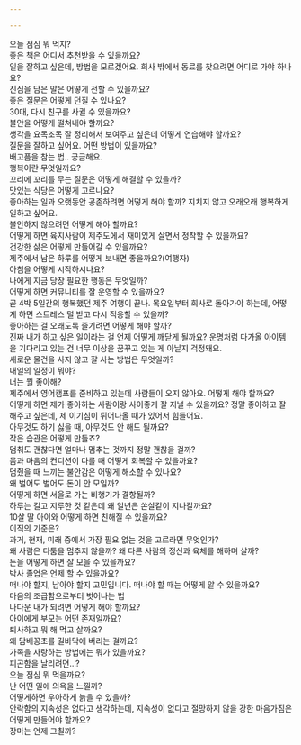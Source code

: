 ```yaml
---

---
```

<html>

<div class="speech-bubble-container">
    <div class="speech-bubble" data-index="0">오늘 점심 뭐 먹지?</div>
    <div class="speech-bubble" data-index="1">좋은 책은 어디서 추천받을 수 있을까요?</div>
    <div class="speech-bubble" data-index="2">일을 잘하고 싶은데, 방법을 모르겠어요. 회사 밖에서 동료를 찾으려면 어디로 가야 하나요?</div>
    <div class="speech-bubble" data-index="3">진심을 담은 말은 어떻게 전할 수 있을까요?</div>
    <div class="speech-bubble" data-index="4">좋은 질문은 어떻게 던질 수 있나요?</div>
    <div class="speech-bubble" data-index="5">30대, 다시 친구를 사귈 수 있을까요?</div>
    <div class="speech-bubble" data-index="6">불안을 어떻게 떨쳐내야 할까요?</div>
    <div class="speech-bubble" data-index="7">생각을 요목조목 잘 정리해서 보여주고 싶은데 어떻게 연습해야 할까요?</div>
    <div class="speech-bubble" data-index="8">질문을 잘하고 싶어요. 어떤 방법이 있을까요?</div>
    <div class="speech-bubble" data-index="9">배고픔을 참는 법.. 궁금해요.</div>
    <div class="speech-bubble" data-index="10">행복이란 무엇일까요?</div>
    <div class="speech-bubble" data-index="11">꼬리에 꼬리를 무는 질문은 어떻게 해결할 수 있을까?</div>
    <div class="speech-bubble" data-index="12">맛있는 식당은 어떻게 고르나요?</div>
    <div class="speech-bubble" data-index="13">좋아하는 일과 오랫동안 공존하려면 어떻게 해야 할까? 지치지 않고 오래오래 행복하게 일하고 싶어요.</div>
    <div class="speech-bubble" data-index="14">불안하지 않으려면 어떻게 해야 할까요?</div>
    <div class="speech-bubble" data-index="15">어떻게 하면 육지사람이 제주도에서 재미있게 살면서 정착할 수 있을까요?</div>
    <div class="speech-bubble" data-index="16">건강한 삶은 어떻게 만들어갈 수 있을까요?</div>
    <div class="speech-bubble" data-index="17">제주에서 남은 하루를 어떻게 보내면 좋을까요?(여행자)</div>
    <div class="speech-bubble" data-index="17">아침을 어떻게 시작하시나요?</div>
    <div class="speech-bubble" data-index="18">나에게 지금 당장 필요한 행동은 무엇일까?</div>
    <div class="speech-bubble" data-index="19">어떻게 하면 커뮤니티를 잘 운영할 수 있을까요?</div>
    <div class="speech-bubble" data-index="20">곧 4박 5일간의 행복했던 제주 여행이 끝나. 목요일부터 회사로 돌아가야 하는데, 어떻게 하면 스트레스 덜 받고 다시 적응할 수 있을까?</div>
    <div class="speech-bubble" data-index="21">좋아하는 걸 오래도록 즐기려면 어떻게 해야 할까?</div>
    <div class="speech-bubble" data-index="22">진짜 내가 하고 싶은 일이라는 걸 언제 어떻게 깨닫게 될까요? 운명처럼 다가올 아이템을 기다리고 있는 건 너무 이상을 꿈꾸고 있는 게 아닐지 걱정돼요.</div>
    <div class="speech-bubble" data-index="23">새로운 물건을 사지 않고 잘 사는 방법은 무엇일까?</div>
    <div class="speech-bubble" data-index="24">내일의 일정이 뭐야?</div>
    <div class="speech-bubble" data-index="25">너는 뭘 좋아해?</div>
    <div class="speech-bubble" data-index="26">제주에서 영어캠프를 준비하고 있는데 사람들이 오지 않아요. 어떻게 해야 할까요?</div>
    <div class="speech-bubble" data-index="27">어떻게 하면 제가 좋아하는 사람이랑 사이좋게 잘 지낼 수 있을까요? 정말 좋아하고 잘해주고 싶은데, 제 이기심이 튀어나올 때가 있어서 힘들어요.</div>
    <div class="speech-bubble" data-index="28">아무것도 하기 싫을 때, 아무것도 안 해도 될까요?</div>
    <div class="speech-bubble" data-index="29">작은 습관은 어떻게 만들죠?</div>
    <div class="speech-bubble" data-index="30">멈춰도 괜찮다면 얼마나 멈추는 것까지 정말 괜찮을 걸까?</div>
    <div class="speech-bubble" data-index="31">몸과 마음의 컨디션이 다를 때 어떻게 회복할 수 있을까요?</div>
    <div class="speech-bubble" data-index="32">멈췄을 때 느끼는 불안감은 어떻게 해소할 수 있나요?</div>
    <div class="speech-bubble" data-index="33">왜 벌어도 벌어도 돈이 안 모일까?</div>
    <div class="speech-bubble" data-index="34">어떻게 하면 서울로 가는 비행기가 결항될까?</div>
    <div class="speech-bubble" data-index="35">하루는 길고 지루한 것 같은데 왜 일년은 쏜살같이 지나갈까요?</div>
    <div class="speech-bubble" data-index="36">10살 딸 아이와 어떻게 하면 친해질 수 있을까요?</div>
    <div class="speech-bubble" data-index="37">이직의 기준은?</div>
    <div class="speech-bubble" data-index="38">과거, 현재, 미래 중에서 가장 필요 없는 것을 고르라면 무엇인가?</div>
    <div class="speech-bubble" data-index="39">왜 사람은 다툼을 멈추지 않을까? 왜 다른 사람의 정신과 육체를 해하며 살까?</div>
    <div class="speech-bubble" data-index="40">돈을 어떻게 하면 잘 모을 수 있을까요?</div>
    <div class="speech-bubble" data-index="41">박사 졸업은 언제 할 수 있을까요?</div>
    <div class="speech-bubble" data-index="42">떠나야 할지, 남아야 할지 고민입니다. 떠나야 할 때는 어떻게 알 수 있을까요?</div>
    <div class="speech-bubble" data-index="43">마음의 조급함으로부터 벗어나는 법</div>
    <div class="speech-bubble" data-index="44">나다운 내가 되려면 어떻게 해야 할까요?</div>
    <div class="speech-bubble" data-index="45">아이에게 부모는 어떤 존재일까요?</div>
    <div class="speech-bubble" data-index="46">퇴사하고 뭐 해 먹고 살까요?</div>
    <div class="speech-bubble" data-index="47">왜 담배꽁초를 길바닥에 버리는 걸까요?</div>
    <div class="speech-bubble" data-index="48">가족을 사랑하는 방법에는 뭐가 있을까요?</div>
    <div class="speech-bubble" data-index="49">피곤함을 날리려면...?</div>
    <div class="speech-bubble" data-index="50">오늘 점심 뭐 먹을까요?</div>
    <div class="speech-bubble" data-index="51">난 어떤 일에 의욕을 느낄까?</div>
    <div class="speech-bubble" data-index="52">어떻게하면 우아하게 늙을 수 있을까?</div>
    <div class="speech-bubble" data-index="54">안락함의 지속성은 없다고 생각하는데, 지속성이 없다고 절망하지 않을 강한 마음가짐은 어떻게 만들어야 할까요?</div>
    <div class="speech-bubble" data-index="55">장마는 언제 그칠까?</div>
</div>
</html>